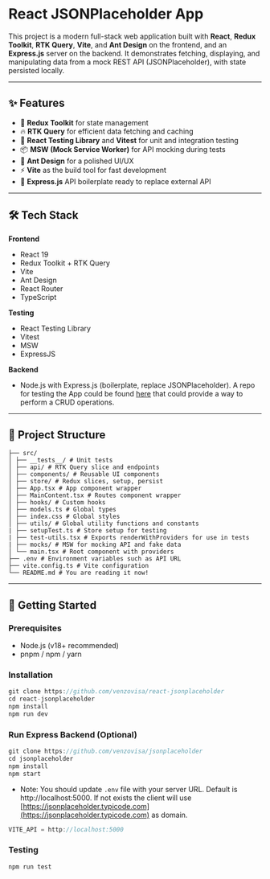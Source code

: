 # React JSONPlaceholder App

This project is a modern full-stack web application built with **React**, **Redux Toolkit**, **RTK Query**, **Vite**, and **Ant Design** on the frontend, and an **Express.js** server on the backend. It demonstrates fetching, displaying, and manipulating data from a mock REST API (JSONPlaceholder), with state persisted locally.

---

## ✨ Features

- 🔁 **Redux Toolkit** for state management
- 🔥 **RTK Query** for efficient data fetching and caching
- 🧪 **React Testing Library** and **Vitest** for unit and integration testing
- 📦 **MSW (Mock Service Worker)** for API mocking during tests
- 🎨 **Ant Design** for a polished UI/UX
- ⚡ **Vite** as the build tool for fast development
- 🚀 **Express.js** API boilerplate ready to replace external API

---

## 🛠️ Tech Stack

**Frontend**
- React 19
- Redux Toolkit + RTK Query
- Vite
- Ant Design
- React Router
- TypeScript

**Testing**
- React Testing Library
- Vitest
- MSW
- ExpressJS

**Backend**
- Node.js with Express.js (boilerplate, replace JSONPlaceholder). A repo for testing the App could be found [here](https://github.com/venzovisa/jsonplaceholder) that could provide a way to perform a CRUD operations.

---

## 📁 Project Structure
```bs
├── src/
│ ├── __tests__/ # Unit tests
│ ├── api/ # RTK Query slice and endpoints
│ ├── components/ # Reusable UI components
│ ├── store/ # Redux slices, setup, persist
│ ├── App.tsx # App component wrapper
│ ├── MainContent.tsx # Routes component wrapper
│ ├── hooks/ # Custom hooks
│ ├── models.ts # Global types
│ ├── index.css # Global styles
│ ├── utils/ # Global utility functions and constants
| ├── setupTest.ts # Store setup for testing
| ├── test-utils.tsx # Exports renderWithProviders for use in tests
| ├── mocks/ # MSW for mocking API and fake data
│ └── main.tsx # Root component with providers
├── .env # Environment variables such as API URL
├── vite.config.ts # Vite configuration
└── README.md # You are reading it now!
```

---

## 🚀 Getting Started

### Prerequisites

- Node.js (v18+ recommended)
- pnpm / npm / yarn

### Installation

```js
git clone https://github.com/venzovisa/react-jsonplaceholder
cd react-jsonplaceholder
npm install
npm run dev
```

### Run Express Backend (Optional)
```js
git clone https://github.com/venzovisa/jsonplaceholder
cd jsonplaceholder
npm install
npm start
```
* Note: You should update ```.env``` file with your server URL. Default is http://localhost:5000. If not exists the client will use [https://jsonplaceholder.typicode.com](https://jsonplaceholder.typicode.com) as domain.
```js
VITE_API = http://localhost:5000
```

### Testing

```js
npm run test
```


